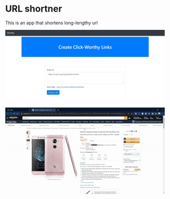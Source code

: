 # URL shortner
 This is an app that shortens long-lengthy url

 ![ScreenShot](images/prev.jpg)
 ![ScreenShot](images/prev.gif)
